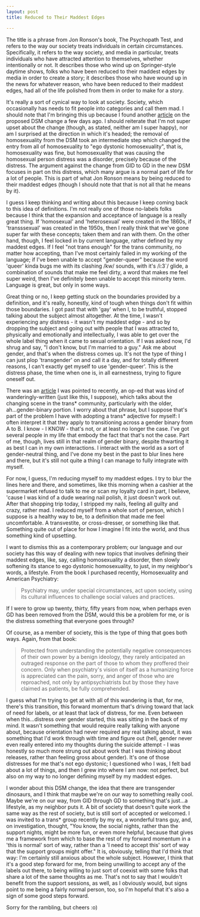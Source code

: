```yaml
---
layout: post
title: Reduced to Their Maddest Edges

---
```


The title is a phrase from Jon Ronson's book, The Psychopath Test, and refers to the way our society treats individuals in certain circumstances.  Specifically, it refers to the way society, and media in particular, treats individuals who have attracted attention to themselves, whether intentionally or not.  It describes those who wind up on Springer-style daytime shows, folks who have been reduced to their maddest edges by media in order to create a story; it describes those who have wound up in the news for whatever reason, who have been reduced to their maddest edges, had all of the life polished from them in order to make for a story.

It's really a sort of cynical way to look at society.  Society, which occasionally has needs to fit people into categories and call them mad.  I should note that I'm bringing this up because I found another [article](http://www.guardian.co.uk/society/shortcuts/2012/dec/09/transgender-people-get-status-update) on the proposed DSM change a few days ago.  I should reiterate that I'm not super upset about the change (though, as stated, neither am I super happy), nor am I surprised at the direction in which it's headed; the removal of homosexuality from the DSM took an intermediate step which changed the entry from all of homosexuality to "ego dystonic homosexuality", that is, homosexuality was fine, but homosexuality that was causing the homosexual person distress was a disorder, precisely because of the distress.  The argument against the change from GID to GD in the new DSM focuses in part on this distress, which many argue is a normal part of life for a lot of people.  This is part of what Jon Ronson means by being reduced to their maddest edges (though I should note that that is not all that he means by it).

I guess I keep thinking and writing about this because I keep coming back to this idea of definitions.  I'm not really one of those no-labels folks because I think that the expansion and acceptance of language is a really great thing.  If 'homosexual' and 'heterosexual' were created in the 1860s, if 'transssexual' was created in the 1950s, then I really think that we've gone super far with these concepts; taken them and ran with them.  On the other hand, though, I feel locked in by current language, rather defined by my maddest edges.  If I feel "not trans enough" for the trans community, no matter how accepting, than I've most certainly failed in my working of the language; if I've been unable to accept "gender-queer" because the word 'queer' kinda bugs me with its clashing /kw/ sounds, with it's /i:3`/ glide, a combination of sounds that make me feel dirty, a word that makes me feel super weird, then I've definitely been unable to accept this minority term.  Language is great, but only in some ways.

Great thing or no, I keep getting stuck on the boundaries provided by a definition, and it's really, honestly, kind of tough when things don't fit within those boundaries.  I got past that with 'gay' when I, to be truthful, stopped talking about the subject almost altogether.  At the time, I wasn't experiencing any distress - it wasn't my maddest edge - and so by dropping the subject and going out with people that I was attracted to, physically and emotionally and intellectually, I was able to get over the whole label thing when it came to sexual orientation.  If I was asked now, I'd shrug and say, "I don't know, but I'm married to a guy."  Ask me about gender, and that's when the distress comes up.  It's not the type of thing I can just plop 'transgender' on and call it a day, and for totally different reasons, I can't exactly get myself to use 'gender-queer'.  This is the distress phase, the time when one is, in all earnestness, trying to figure oneself out.

There was an [article](http://www.advocate.com/commentary/2012/12/06/transgender-dinosaurs-and-rise-genderqueers) I was pointed to recently, an op-ed that was kind of wanderingly-written (just like this, I suppose), which talks about the changing scene in the trans* community, particularly with the older, ah...gender-binary portion.  I worry about that phrase, but I suppose that's part of the problem I have with adopting a trans* adjective for myself: I often interpret it that they apply to transitioning across a gender binary from A to B.  I know - I KNOW - that's not, or at least no longer the case.  I've got several people in my life that embody the fact that that's not the case.  Part of me, though, lives still in that realm of gender binary, despite thwarting it as best I can in my own interactions.  I interact with the world as a sort of gender-neutral thing, and I've done my best in the past to blur lines here and there, but it's still not quite a thing I can manage to fully integrate with myself.

For now, I guess, I'm reducing myself to my maddest edges.  I try to blur the lines here and there, and sometimes, like this morning when a cashier at the supermarket refused to talk to me or scan my loyalty card in part, I believe, 'cause I was kind of a dude wearing nail polish, it just doesn't work out.  After that shopping trip today, I stripped my nails, feeling all guilty and crazy, rather mad.  I reduced myself from a whole sort of person, which I suppose is a healthy way to be, to a definition that made me feel uncomfortable.  A transvestite, or cross-dresser, or something like that.  Something quite out of place for how I imagine I fit into the world, and thus something kind of upsetting.

I want to dismiss this as a contemporary problem; our language and our society has this way of dealing with new topics that involves defining their maddest edges, like, say, calling homosexuality a disorder, then slowly softening its stance to ego dystonic homosexuality, to just, in my neighbor's words, a lifestyle.  From the book I purchased recently, Homosexuality and American Psychiatry:

> Psychiatry may, under special circumstances, act upon society, using its cultural influences to challenge social values and practices.

If I were to grow up twenty, thirty, fifty years from now, when perhaps even GD has been removed from the DSM, would this be a problem for me, or is the distress something that everyone goes through?

Of course, as a member of society, this is the type of thing that goes both ways.  Again, from that book:

> Protected from understanding the potentially negative consequences of their own power by a benign ideology, they rarely anticipated an outraged response on the part of those to whom they proffered their concern. Only when psychiatry's vision of itself as a humanizing force is appreciated can the pain, sorry, and anger of those who are reproached, not only by antipsychiatrists but by those they have claimed as patients, be fully comprehended.

I guess what I'm trying to get at with all of this wandering is that, for me, there's this transition, this forward momentum that's driving toward that lack of need for labels, or at least that lack of distress, for me.  Even between when this...distress over gender started, this was sitting in the back of my mind.  It wasn't something that would require really talking with anyone about, because orientation had never required any real talking about, it was something that I'd work through with time and figure out (hell, gender never even really entered into my thoughts during the suicide attempt - I was honestly so much more strung out about work that I was thinking about releases, rather than feeling gross about gender).  It's one of those distresses for me that's not ego dystonic; I questioned who I was, I felt bad about a lot of things, and then I grew into where I am now: not perfect, but also on my way to no longer defining myself by my maddest edges.

I wonder about this DSM change, the idea that there are transgender dinosaurs, and I think that maybe we're on our way to something really cool.  Maybe we're on our way, from GID through GD to something that's just...a lifestyle, as my neighbor puts it.  A bit of society that doesn't quite work the same way as the rest of society, but is still sort of accepted or welcomed.  I was invited to a trans* group recently by my ex, a wonderful trans guy, and, on investigation, thought, "You know, the social nights, rather than the support nights, might be more fun, or even more helpful, because that gives me a framework from which to base the rest of my forward momentum in a 'this is normal' sort of way, rather than a 'I need to accept this' sort of way that the support groups might offer."  It is, obviously, telling that I'd think that way: I'm certainly still anxious about the whole subject.  However, I think that it's a good step forward for me, from being unwilling to accept any of the labels out there, to being willing to just sort of coexist with some folks that share a lot of the same thoughts as me.  That's not to say that I wouldn't benefit from the support sessions, as well, as I obviously would, but signs point to me being a fairly normal person, too, so I'm hopeful that it's also a sign of some good steps forward.

Sorry for the rambling, but cheers :o)
